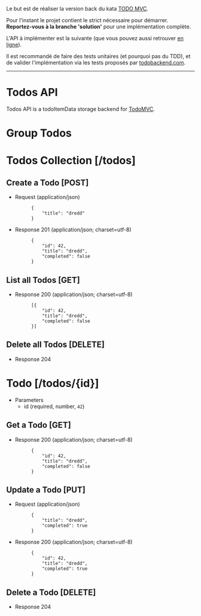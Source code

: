 Le but est de réaliser la version back du kata [TODO MVC](http://todomvc.com/). 

Pour l'instant le projet contient le strict nécessaire pour démarrer. **Reportez-vous à la branche 'solution'** pour une implémentation complète.

L'API à implémenter est la suivante (que vous pouvez aussi retrouver [en ligne](https://github.com/tastejs/todomvc-api/blob/master/todos.apib)).

Il est recommandé de faire des tests unitaires (et pourquoi pas du TDD), et de valider l'implémentation via les tests proposés par [todobackend.com](https://www.todobackend.com/specs/index.html?http://localhost:8080/todos).

--------


# Todos API

Todos API is a todoItemData storage backend for [TodoMVC](//todomvc.com).

# Group Todos

# Todos Collection [/todos]

## Create a Todo [POST]

+ Request (application/json)

            {
                "title": "dredd"
            }

+ Response 201 (application/json; charset=utf-8)

            {
                "id": 42,
                "title": "dredd",
                "completed": false
            }

## List all Todos [GET]

+ Response 200 (application/json; charset=utf-8)

            [{
                "id": 42,
                "title": "dredd",
                "completed": false
            }]

## Delete all Todos [DELETE]

+ Response 204

# Todo [/todos/{id}]

+ Parameters
  + id (required, number, `42`)

## Get a Todo [GET]

+ Response 200 (application/json; charset=utf-8)

            {
                "id": 42,
                "title": "dredd",
                "completed": false
            }

## Update a Todo [PUT]

+ Request (application/json)

            {
                "title": "dredd",
                "completed": true
            }

+ Response 200 (application/json; charset=utf-8)

            {
                "id": 42,
                "title": "dredd",
                "completed": true
            }

## Delete a Todo [DELETE]

+ Response 204


